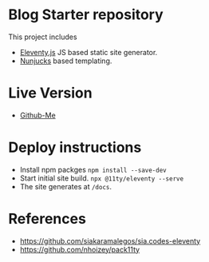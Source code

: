 # Blog Starter repository  
This project includes
- [Eleventy.js](https://github.com/11ty/eleventy/) JS based static site generator.
- [Nunjucks](https://mozilla.github.io/nunjucks/templating.html) based templating.

# Live Version
- [Github-Me](https://jaydeepgo.github.io/)

# Deploy instructions
- Install npm packges
    `npm install --save-dev`
- Start initial site build.
    `npx @11ty/eleventy --serve`
- The site generates at `/docs`.
  
# References
- https://github.com/siakaramalegos/sia.codes-eleventy
- https://github.com/nhoizey/pack11ty